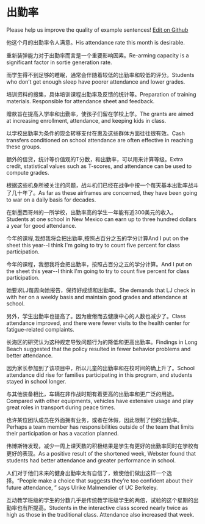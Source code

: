 # 出勤率

Please help us improve the quality of example sentences! [Edit on Github](https://github.com/jiyushe/jiyu-example-sentence-source/blob/main/chinese/chuqinlv.md)

<p><span class="chinese">他这个月的出勤率令人满意。</span><span class="english">His attendance rate this month is desirable.</span></p>

<p><span class="chinese">重新装弹能力对于出勤率而言是一个重要影响因素。</span><span class="english">Re-arming capacity is a significant factor in sortie generation rate.</span></p>

<p><span class="chinese">而学生得不到足够的睡眠，通常会伴随着较低的出勤率和较低的评分。</span><span class="english">Students who don’t get enough sleep have poorer attendance and lower grades.</span></p>

<p><span class="chinese">培训资料的搜集，具体培训课程出勤率及反馈的统计等。</span><span class="english">Preparation of training materials. Responsible for attendance sheet and feedback.</span></p>

<p><span class="chinese">赠款旨在提高入学率和出勤率，使孩子们留在学校上学。</span><span class="english">The grants are aimed at increasing enrollment, attendance, and keeping kids in class.</span></p>

<p><span class="chinese">以学校出勤率为条件的现金转移支付在惠及这些群体方面往往很有效。</span><span class="english">Cash transfers conditioned on school attendance are often effective in reaching these groups.</span></p>

<p><span class="chinese">额外的信贷，统计等价值观的T分数，和出勤率，可以用来计算等级。</span><span class="english">Extra credit, statistical values such as T-scores, and attendance can be used to compute grades.</span></p>

<p><span class="chinese">根据这些机身所被关注的问题，战斗机们已经在战争中按一个每天基本出勤率战斗了几十年了。</span><span class="english">As far as these airframes are concerned, they have been going to war on a daily basis for decades.</span></p>

<p><span class="chinese">在新墨西哥州的一所学校，出勤率高的学生一年能有近300美元的收入。</span><span class="english">Students at one school in New Mexico can earn up to three hundred dollars a year for good attendance.</span></p>

<p><span class="chinese">今年的课程,我想我将会把出勤率,按照占百分之五的学分计算</span><span class="english">And I put on the sheet this year--I think I'm going to try to count five percent for class participation.</span></p>

<p><span class="chinese">今年的课程，我想我将会把出勤率，按照占百分之五的学分计算。</span><span class="english">And I put on the sheet this year--I think I'm going to try to count five percent for class participation.</span></p>

<p><span class="chinese">她要求LJ每周向她报告，保持好成绩和出勤率。</span><span class="english">She demands that LJ check in with her on a weekly basis and maintain good grades and attendance at school.</span></p>

<p><span class="chinese">另外，学生出勤率也提高了。因为疲倦而去健康中心的人数也减少了。</span><span class="english">Class attendance improved, and there were fewer visits to the health center for fatigue-related complaints.</span></p>

<p><span class="chinese">长海区的研究认为这种规定导致问题行为的降低和更高出勤率。</span><span class="english">Findings in Long Beach suggested that the policy resulted in fewer behavior problems and better attendance.</span></p>

<p><span class="chinese">因为家长参加到了该项目中，所以儿童的出勤率和在校时间的确上升了。</span><span class="english">School attendance did rise for families participating in this program, and students stayed in school longer.</span></p>

<p><span class="chinese">与其他装备相比，车辆在非作战时期有着更高的出勤率和更广泛的用途。</span><span class="english">Compared with other equipments, vehicles have extensive usage and play great roles in transport during peace times.</span></p>

<p><span class="chinese">也许某位团队成员在外面拥有业务，或者在休假，因此限制了他的出勤率。</span><span class="english">Perhaps a team member has responsibilities outside of the team that limits their participation or has a vacation planned.</span></p>

<p><span class="chinese">伟博斯特发现，减少一周上课天数的积极结果是学生有更好的出勤率同时在学校有更好的表现。</span><span class="english">As a positive result of the shortened week, Webster found that students had better attendance and greater performance in school.</span></p>

<p><span class="chinese">人们对于他们未来的健身出勤率太有自信了，致使他们做出这样一个选择。</span><span class="english">“People make a choice that suggests they’re too confident about their future attendance, ” says Ulrike Malmendier of UC Berkeley.</span></p>

<p><span class="chinese">互动教学班级的学生的分数几乎是传统教学班级学生的两倍，试验的这个星期的出勤率也有所提高。</span><span class="english">Students in the interactive class scored nearly twice as high as those in the traditional class. Attendance also increased that week.</span></p>

